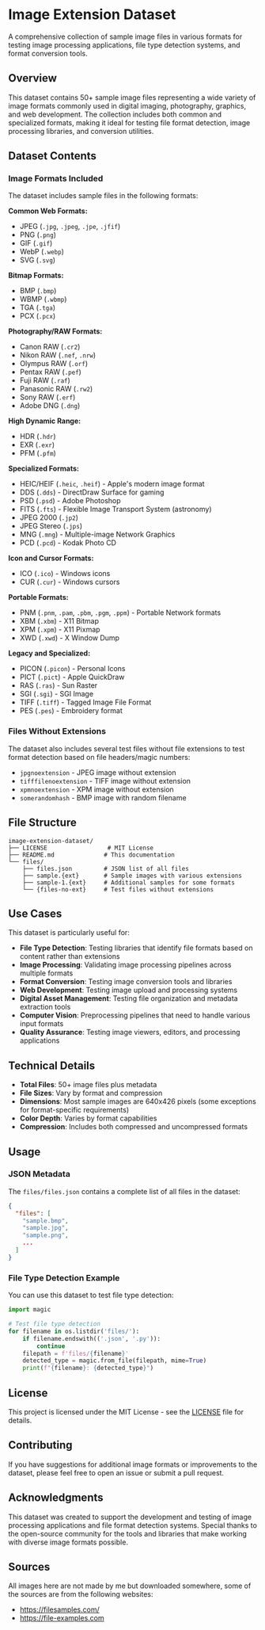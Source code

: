 # Image Extension Dataset

A comprehensive collection of sample image files in various formats for testing image processing applications, file type detection systems, and format conversion tools.

## Overview

This dataset contains 50+ sample image files representing a wide variety of image formats commonly used in digital imaging, photography, graphics, and web development. The collection includes both common and specialized formats, making it ideal for testing file format detection, image processing libraries, and conversion utilities.

## Dataset Contents

### Image Formats Included

The dataset includes sample files in the following formats:

**Common Web Formats:**
- JPEG (`.jpg`, `.jpeg`, `.jpe`, `.jfif`)
- PNG (`.png`)
- GIF (`.gif`)
- WebP (`.webp`)
- SVG (`.svg`)

**Bitmap Formats:**
- BMP (`.bmp`)
- WBMP (`.wbmp`)
- TGA (`.tga`)
- PCX (`.pcx`)

**Photography/RAW Formats:**
- Canon RAW (`.cr2`)
- Nikon RAW (`.nef`, `.nrw`)
- Olympus RAW (`.orf`)
- Pentax RAW (`.pef`)
- Fuji RAW (`.raf`)
- Panasonic RAW (`.rw2`)
- Sony RAW (`.erf`)
- Adobe DNG (`.dng`)

**High Dynamic Range:**
- HDR (`.hdr`)
- EXR (`.exr`)
- PFM (`.pfm`)

**Specialized Formats:**
- HEIC/HEIF (`.heic`, `.heif`) - Apple's modern image format
- DDS (`.dds`) - DirectDraw Surface for gaming
- PSD (`.psd`) - Adobe Photoshop
- FITS (`.fts`) - Flexible Image Transport System (astronomy)
- JPEG 2000 (`.jp2`)
- JPEG Stereo (`.jps`)
- MNG (`.mng`) - Multiple-image Network Graphics
- PCD (`.pcd`) - Kodak Photo CD

**Icon and Cursor Formats:**
- ICO (`.ico`) - Windows icons
- CUR (`.cur`) - Windows cursors

**Portable Formats:**
- PNM (`.pnm`, `.pam`, `.pbm`, `.pgm`, `.ppm`) - Portable Network formats
- XBM (`.xbm`) - X11 Bitmap
- XPM (`.xpm`) - X11 Pixmap
- XWD (`.xwd`) - X Window Dump

**Legacy and Specialized:**
- PICON (`.picon`) - Personal Icons
- PICT (`.pict`) - Apple QuickDraw
- RAS (`.ras`) - Sun Raster
- SGI (`.sgi`) - SGI Image
- TIFF (`.tiff`) - Tagged Image File Format
- PES (`.pes`) - Embroidery format

### Files Without Extensions

The dataset also includes several test files without file extensions to test format detection based on file headers/magic numbers:

- `jpgnoextension` - JPEG image without extension
- `tifffilenoextension` - TIFF image without extension  
- `xpmnoextension` - XPM image without extension
- `somerandomhash` - BMP image with random filename

## File Structure

```
image-extension-dataset/
├── LICENSE                 # MIT License
├── README.md              # This documentation
└── files/
    ├── files.json         # JSON list of all files
    ├── sample.{ext}       # Sample images with various extensions
    ├── sample-1.{ext}     # Additional samples for some formats
    └── {files-no-ext}     # Test files without extensions
```

## Use Cases

This dataset is particularly useful for:

- **File Type Detection**: Testing libraries that identify file formats based on content rather than extensions
- **Image Processing**: Validating image processing pipelines across multiple formats
- **Format Conversion**: Testing image conversion tools and libraries
- **Web Development**: Testing image upload and processing systems
- **Digital Asset Management**: Testing file organization and metadata extraction tools
- **Computer Vision**: Preprocessing pipelines that need to handle various input formats
- **Quality Assurance**: Testing image viewers, editors, and processing applications

## Technical Details

- **Total Files**: 50+ image files plus metadata
- **File Sizes**: Vary by format and compression
- **Dimensions**: Most sample images are 640x426 pixels (some exceptions for format-specific requirements)
- **Color Depth**: Varies by format capabilities
- **Compression**: Includes both compressed and uncompressed formats

## Usage

### JSON Metadata
The `files/files.json` contains a complete list of all files in the dataset:

```json
{
  "files": [
    "sample.bmp",
    "sample.jpg",
    "sample.png",
    ...
  ]
}
```

### File Type Detection Example
You can use this dataset to test file type detection:

```python
import magic

# Test file type detection
for filename in os.listdir('files/'):
    if filename.endswith(('.json', '.py')):
        continue
    filepath = f'files/{filename}'
    detected_type = magic.from_file(filepath, mime=True)
    print(f"{filename}: {detected_type}")
```

## License

This project is licensed under the MIT License - see the [LICENSE](LICENSE) file for details.

## Contributing

If you have suggestions for additional image formats or improvements to the dataset, please feel free to open an issue or submit a pull request.

## Acknowledgments

This dataset was created to support the development and testing of image processing applications and file format detection systems. Special thanks to the open-source community for the tools and libraries that make working with diverse image formats possible.


## Sources

All images here are not made by me but downloaded somewhere, some of the sources are from the following websites:

* https://filesamples.com/
* https://file-examples.com